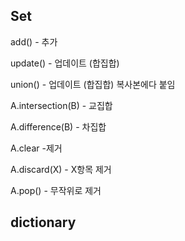 ## Set

add()  - 추가 

update() - 업데이트 (합집합)	

union() -  업데이트 (합집합) 복사본에다 붙임

A.intersection(B) - 교집합

A.difference(B) - 차집합

A.clear -제거

A.discard(X) - X항목 제거

A.pop() - 무작위로 제거



## dictionary

 